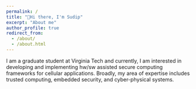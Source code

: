 ```yaml
---
permalink: /
title: "👋Hi there, I'm Sudip"
excerpt: "About me"
author_profile: true
redirect_from: 
  - /about/
  - /about.html
---
```


I am a graduate student at Virginia Tech and currently, I am interested in developing and implementing hw/sw assisted secure computing frameworks for cellular applications. Broadly, my area of expertise includes trusted computing, embedded security, and cyber-physical systems.

